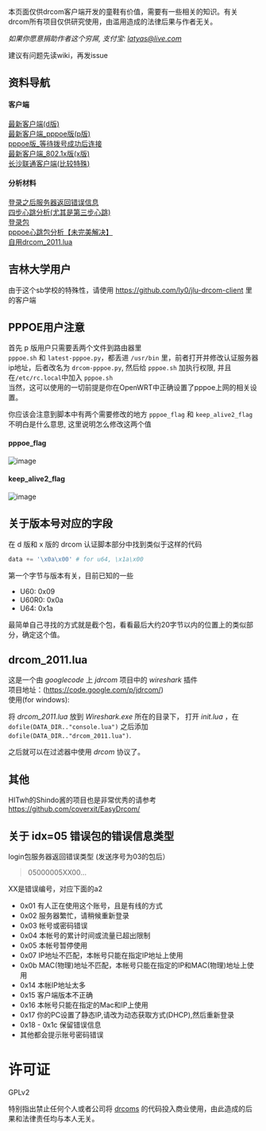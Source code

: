 本页面仅供drcom客户端开发的童鞋有价值，需要有一些相关的知识。有关drcom所有项目仅供研究使用，由滥用造成的法律后果与作者无关。

*如果你愿意捐助作者这个穷屌, 支付宝: latyas@live.com*

建议有问题先读wiki，再发issue


资料导航
---------------------

#### 客户端

[最新客户端(d版)](https://github.com/drcoms/generic/blob/master/latest-wired.py) <br>
[最新客户端_pppoe版(p版)](https://github.com/drcoms/generic/blob/master/latest-pppoe.py) <br>
[pppoe版_等待拨号成功后连接](https://github.com/drcoms/generic/blob/master/pppoe.sh) <br>
[最新客户端_802.1x版(x版)](https://github.com/drcoms/drcom8021x) <br>
[长沙联通客户端(比较特殊)](https://github.com/drcoms/generic/blob/master/长沙联通.py)

#### 分析材料
[登录之后服务器返回错误信息](https://github.com/drcoms/generic/blob/master/errorno.md) <br>
[四步心跳分析(尤其是第三步心跳)](https://github.com/drcoms/generic/blob/master/heart-beats.md) <br>
[登录包](https://github.com/drcoms/generic/blob/master/login.md) <br>
[pppoe心跳包分析【未完美解决】](https://github.com/drcoms/generic/blob/master/pppoe.md) <br>
[自用drcom_2011.lua](https://github.com/drcoms/generic/blob/master/drcom_2011.lua)

吉林大学用户
------------------
由于这个sb学校的特殊性，请使用 https://github.com/ly0/jlu-drcom-client 里的客户端

PPPOE用户注意
------------------
首先 p 版用户只需要丢两个文件到路由器里 <br>
`pppoe.sh` 和 `latest-pppoe.py`，都丢进 `/usr/bin` 里，前者打开并修改认证服务器ip地址，后者改名为 `drcom-pppoe.py`, 然后给 `pppoe.sh` 加执行权限, 并且在`/etc/rc.local`中加入 `pppoe.sh` <br>
当然，这可以使用的一切前提是你在OpenWRT中正确设置了pppoe上网的相关设置。


你应该会注意到脚本中有两个需要修改的地方 `pppoe_flag` 和 `keep_alive2_flag` 不明白是什么意思, 这里说明怎么修改这两个值

#### pppoe_flag
![image](https://raw.githubusercontent.com/drcoms/generic/master/images/pppoe1.jpg)

#### keep_alive2_flag
![image](https://raw.githubusercontent.com/drcoms/generic/master/images/pppoe2.jpg)


关于版本号对应的字段
-------------------
在 d 版和 x 版的 drcom 认证脚本部分中找到类似于这样的代码

```python
data += '\x0a\x00' # for u64, \x1a\x00
```

第一个字节与版本有关，目前已知的一些

* U60: 0x09
* U60R0: 0x0a
* U64: 0x1a

最简单自己寻找的方式就是截个包，看看最后大约20字节以内的位置上的类似部分，确定这个值。

drcom_2011.lua
---------------------
这是一个由 *googlecode* 上 *jdrcom* 项目中的 *wireshark* 插件 <br>
项目地址：(https://code.google.com/p/jdrcom/) <br>
使用(for windows):

将 *drcom_2011.lua* 放到 *Wireshark.exe* 所在的目录下， 打开 *init.lua* ，在 `dofile(DATA_DIR.."console.lua")` 之后添加 `dofile(DATA_DIR.."drcom_2011.lua")`.

之后就可以在过滤器中使用 *drcom* 协议了。

其他
-------------------
HITwh的Shindo酱的项目也是非常优秀的请参考 <br>
https://github.com/coverxit/EasyDrcom/


关于 idx=05 错误包的错误信息类型
---------------------

login包服务器返回错误类型 (发送序号为03的包后）<br>
> 05000005XX00...

XX是错误编号，对应下面的a2

* 0x01 有人正在使用这个账号，且是有线的方式
* 0x02 服务器繁忙，请稍候重新登录
* 0x03 帐号或密码错误
* 0x04 本帐号的累计时间或流量已超出限制
* 0x05 本帐号暂停使用
* 0x07 IP地址不匹配，本帐号只能在指定IP地址上使用 
* 0x0b MAC(物理)地址不匹配，本帐号只能在指定的IP和MAC(物理)地址上使用
* 0x14 本帐IP地址太多
* 0x15 客户端版本不正确
* 0x16 本帐号只能在指定的Mac和IP上使用
* 0x17 你的PC设置了静态IP,请改为动态获取方式(DHCP),然后重新登录
* 0x18 - 0x1c 保留错误信息
* 其他都会提示账号密码错误


# 许可证

GPLv2

特别指出禁止任何个人或者公司将 [drcoms](http://github.com/drcoms/) 的代码投入商业使用，由此造成的后果和法律责任均与本人无关。 

